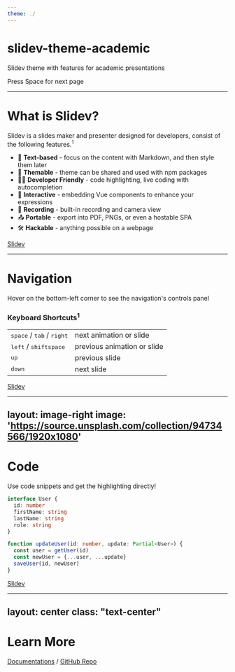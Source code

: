 ```yaml
---
theme: ./
---
```


# slidev-theme-academic

Slidev theme with features for academic presentations

<div class="pt-12">
  <span @click="next" class="px-2 p-1 rounded cursor-pointer hover:bg-white hover:bg-opacity-10">
    Press Space for next page <carbon:arrow-right class="inline"/>
  </span>
</div>

---

# What is Slidev?

Slidev is a slides maker and presenter designed for developers, consist of the following features.<sup>1</sup>

- 📝 **Text-based** - focus on the content with Markdown, and then style them later
- 🎨 **Themable** - theme can be shared and used with npm packages
- 🧑‍💻 **Developer Friendly** - code highlighting, live coding with autocompletion
- 🤹 **Interactive** - embedding Vue components to enhance your expressions
- 🎥 **Recording** - built-in recording and camera view
- 📤 **Portable** - export into PDF, PNGs, or even a hostable SPA
- 🛠 **Hackable** - anything possible on a webpage

<Footnotes separator>
  <Footnote :number=1><a href="https://sli.dev/guide/why.html" rel="noreferrer" target="_blank">Slidev</a></Footnote>
</Footnotes>

---

# Navigation

Hover on the bottom-left corner to see the navigation's controls panel

### Keyboard Shortcuts<sup>1</sup>

|     |     |
| --- | --- |
| <kbd>space</kbd> / <kbd>tab</kbd> / <kbd>right</kbd> | next animation or slide |
| <kbd>left</kbd>  / <kbd>shift</kbd><kbd>space</kbd> | previous animation or slide |
| <kbd>up</kbd> | previous slide |
| <kbd>down</kbd> | next slide |

<Footnotes separator>
  <Footnote :number=1><a href="https://sli.dev/guide/navigation.html" rel="noreferrer" target="_blank">Slidev</a></Footnote>
</Footnotes>

---
layout: image-right
image: 'https://source.unsplash.com/collection/94734566/1920x1080'
---

# Code

Use code snippets and get the highlighting directly!

```ts
interface User {
  id: number
  firstName: string
  lastName: string
  role: string
}

function updateUser(id: number, update: Partial<User>) {
  const user = getUser(id)
  const newUser = {...user, ...update}
  saveUser(id, newUser)
}
```

<Footnotes footnotesX="l">
  <Footnote :number=1><a href="https://sli.dev/guide/navigation.html" rel="noreferrer" target="_blank">Slidev</a></Footnote>
</Footnotes>

---
layout: center
class: "text-center"
---

# Learn More

[Documentations](https://sli.dev) / [GitHub Repo](https://github.com/slidevjs/slidev)
